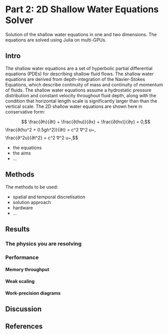 # Part 2: 2D Shallow Water Equations Solver
Solution of the shallow water equations in one and two dimensions. The equations are solved using Julia on multi-GPUs.

## Intro
The shallow water equations are a set of hyperbolic partial differential equations (PDEs) for describing shallow fluid flows. The shallow water equations are derived from depth-integration of the Navier-Stokes Equations, which describe continuity of mass and continuity of momentum of fluids. The shallow water equations assume a hydrostatic pressure distribution and constant velocity throughout fluid depth, along with the condition that horizontal length scale is significantly larger than than the vertical scale. The 2D shallow water equations are shown here in conservative form:

$$ \frac{∂h}{∂t} + \frac{∂(hu)}{∂x} + \frac{∂(hv)}{∂y} = 0,$$
\frac{∂(hu^2 + 0.5gh^2)}{∂t} = c^2 ∇^2 u~,$$
$$ \frac{∂^2u}{∂t^2} = c^2 ∇^2 u~,$$

<!-- What's all about. Brief overview about: -->
<!-- - the process -->
- the equations
- the aims
- ...

## Methods
The methods to be used:
- spatial and temporal discretisation
- solution approach
- hardware
- ...

## Results

### The physics you are resolving

### Performance

#### Memory throughput

#### Weak scaling

#### Work-precision diagrams

## Discussion

## References
